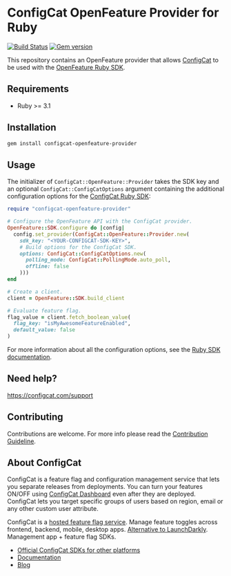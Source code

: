 # ConfigCat OpenFeature Provider for Ruby

[![Build Status](https://github.com/configcat/openfeature-ruby/actions/workflows/ci.yml/badge.svg?branch=main)](https://github.com/configcat/openfeature-ruby/actions/workflows/ci.yml)
[![Gem version](https://badge.fury.io/rb/configcat-openfeature-provider.svg)](https://rubygems.org/gems/configcat-openfeature-provider)

This repository contains an OpenFeature provider that allows [ConfigCat](https://configcat.com) to be used with the [OpenFeature Ruby SDK](https://github.com/open-feature/ruby-sdk).

## Requirements
- Ruby >= 3.1

## Installation

```sh
gem install configcat-openfeature-provider
```

## Usage

The initializer of `ConfigCat::OpenFeature::Provider` takes the SDK key and an optional `ConfigCat::ConfigCatOptions` argument containing the additional configuration options for the [ConfigCat Ruby SDK](https://github.com/configcat/ruby-sdk):

```ruby
require "configcat-openfeature-provider"

# Configure the OpenFeature API with the ConfigCat provider.
OpenFeature::SDK.configure do |config|
  config.set_provider(ConfigCat::OpenFeature::Provider.new(
    sdk_key: "<YOUR-CONFIGCAT-SDK-KEY>",
    # Build options for the ConfigCat SDK.
    options: ConfigCat::ConfigCatOptions.new(
      polling_mode: ConfigCat::PollingMode.auto_poll,
      offline: false
    )))
end

# Create a client.
client = OpenFeature::SDK.build_client

# Evaluate feature flag.
flag_value = client.fetch_boolean_value(
  flag_key: "isMyAwesomeFeatureEnabled",
  default_value: false
)
```

For more information about all the configuration options, see the [Ruby SDK documentation](https://configcat.com/docs/sdk-reference/ruby/#creating-the-configcat-client).

## Need help?
https://configcat.com/support

## Contributing
Contributions are welcome. For more info please read the [Contribution Guideline](CONTRIBUTING.md).

## About ConfigCat
ConfigCat is a feature flag and configuration management service that lets you separate releases from deployments. You can turn your features ON/OFF using <a href="https://app.configcat.com" target="_blank">ConfigCat Dashboard</a> even after they are deployed. ConfigCat lets you target specific groups of users based on region, email or any other custom user attribute.

ConfigCat is a <a href="https://configcat.com" target="_blank">hosted feature flag service</a>. Manage feature toggles across frontend, backend, mobile, desktop apps. <a href="https://configcat.com" target="_blank">Alternative to LaunchDarkly</a>. Management app + feature flag SDKs.

- [Official ConfigCat SDKs for other platforms](https://github.com/configcat)
- [Documentation](https://configcat.com/docs)
- [Blog](https://configcat.com/blog)